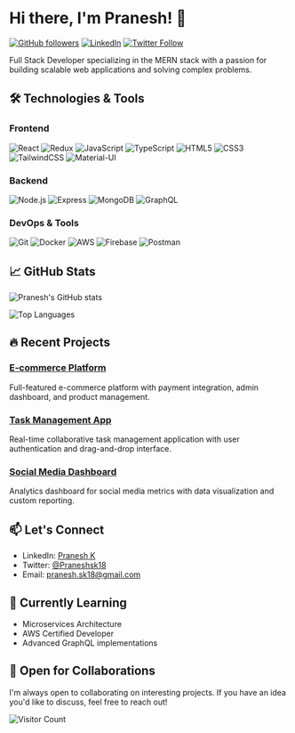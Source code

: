 # Hi there, I'm Pranesh! 👋

[![GitHub followers](https://img.shields.io/github/followers/Praneshsk18?style=social)](https://github.com/Praneshsk18)
[![LinkedIn](https://img.shields.io/badge/LinkedIn-Connect-blue)](https://www.linkedin.com/in/pranesh-k-6b2b5b1b0/)
[![Twitter Follow](https://img.shields.io/twitter/follow/Praneshsk18?style=social)](https://twitter.com/Praneshsk18)

Full Stack Developer specializing in the MERN stack with a passion for building scalable web applications and solving complex problems.

## 🛠️ Technologies & Tools

### Frontend
![React](https://img.shields.io/badge/-React-61DAFB?logo=react&logoColor=white)
![Redux](https://img.shields.io/badge/-Redux-764ABC?logo=redux&logoColor=white)
![JavaScript](https://img.shields.io/badge/-JavaScript-F7DF1E?logo=javascript&logoColor=black)
![TypeScript](https://img.shields.io/badge/-TypeScript-3178C6?logo=typescript&logoColor=white)
![HTML5](https://img.shields.io/badge/-HTML5-E34F26?logo=html5&logoColor=white)
![CSS3](https://img.shields.io/badge/-CSS3-1572B6?logo=css3&logoColor=white)
![TailwindCSS](https://img.shields.io/badge/-TailwindCSS-38B2AC?logo=tailwind-css&logoColor=white)
![Material-UI](https://img.shields.io/badge/-MaterialUI-0081CB?logo=material-ui&logoColor=white)

### Backend
![Node.js](https://img.shields.io/badge/-Node.js-339933?logo=node.js&logoColor=white)
![Express](https://img.shields.io/badge/-Express-000000?logo=express&logoColor=white)
![MongoDB](https://img.shields.io/badge/-MongoDB-47A248?logo=mongodb&logoColor=white)
![GraphQL](https://img.shields.io/badge/-GraphQL-E10098?logo=graphql&logoColor=white)

### DevOps & Tools
![Git](https://img.shields.io/badge/-Git-F05032?logo=git&logoColor=white)
![Docker](https://img.shields.io/badge/-Docker-2496ED?logo=docker&logoColor=white)
![AWS](https://img.shields.io/badge/-AWS-232F3E?logo=amazon-aws&logoColor=white)
![Firebase](https://img.shields.io/badge/-Firebase-FFCA28?logo=firebase&logoColor=black)
![Postman](https://img.shields.io/badge/-Postman-FF6C37?logo=postman&logoColor=white)

## 📈 GitHub Stats

![Pranesh's GitHub stats](https://github-readme-stats.vercel.app/api?username=Praneshsk18&show_icons=true&theme=radical)

![Top Languages](https://github-readme-stats.vercel.app/api/top-langs/?username=Praneshsk18&layout=compact&theme=radical)

## 🔥 Recent Projects

### [E-commerce Platform](https://github.com/Praneshsk18/ecommerce-mern)
Full-featured e-commerce platform with payment integration, admin dashboard, and product management.

### [Task Management App](https://github.com/Praneshsk18/task-manager)
Real-time collaborative task management application with user authentication and drag-and-drop interface.

### [Social Media Dashboard](https://github.com/Praneshsk18/social-media-dashboard)
Analytics dashboard for social media metrics with data visualization and custom reporting.

## 📫 Let's Connect

- LinkedIn: [Pranesh K](https://www.linkedin.com/in/pranesh-k-6b2b5b1b0/)
- Twitter: [@Praneshsk18](https://twitter.com/Praneshsk18)
- Email: pranesh.sk18@gmail.com

## 🎯 Currently Learning

- Microservices Architecture
- AWS Certified Developer
- Advanced GraphQL implementations

## 🤝 Open for Collaborations

I'm always open to collaborating on interesting projects. If you have an idea you'd like to discuss, feel free to reach out!

![Visitor Count](https://visitor-badge.laobi.icu/badge?page_id=Praneshsk18.Praneshsk18)
